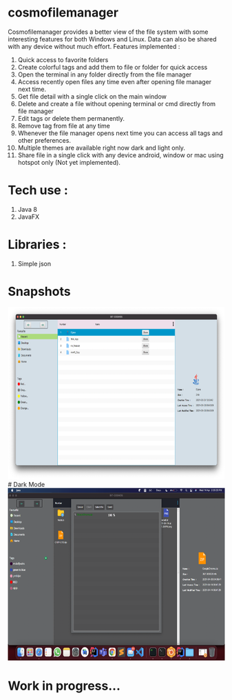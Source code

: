 # cosmofilemanager
Cosmofilemanager provides a better view of the file system with some interesting features for both Windows and Linux. Data can also be shared with any device without much effort.
Features implemented :
1) Quick access to favorite folders
2) Create colorful tags and add them to file or folder for quick access
3) Open the terminal in any folder directly from the file manager
5) Access recently open files any time even after opening file manager next time.
4) Get file detail with a single click on the main window
5) Delete and create a file without opening terminal or cmd directly from file manager
6) Edit tags or delete them permanently.
7) Remove tag from file at any time
8) Whenever the file manager opens next time you can access all tags and other preferences.
9) Multiple themes are available right now dark and light only.
10) Share file in a single click with any device android, window or mac using hotspot only (Not yet implemented).

# Tech use :
1) Java 8
2) JavaFX 

# Libraries :
1) Simple json

# Snapshots
<img src="https://github.com/TarunSaini063/cosmofilemanager/blob/master/src/win95/demo/Day6/Day6_1.png" width="650" height="400">
# Dark Mode
<img src="https://github.com/TarunSaini063/cosmofilemanager/blob/master/src/win95/demo/Day10/Day10_3.png" width="650" height="400">



# Work in progress...


